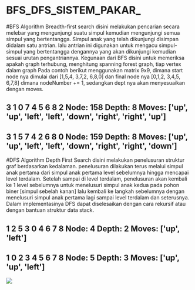 # BFS_DFS_SISTEM_PAKAR_

#BFS Algorithm 
Breadth-first search disini melakukan pencarian secara melebar yang mengunjungi suatu simpul kemudian mengunjungi semua simpul yang bertentangga. Simpul anak yang telah dikunjungi disimpan didalam satu antrian. lalu antrian ini digunakan untuk mengacu simpul-simpul yang bertentangga dengannya yang akan dikunjungi kemudian sesuai urutan pengantriannya. Kegunaan dari BFS disini untuk memeriksa apakah graph terhubung, menghitung spanning forest graph, tiap vertex dalam graph
Pada contoh berikut menggunakan matrix 9x9, dimana start node nya dimulai dari [1,5,4, 3,7,2, 6,8,0] dan final node nya [0,1,2, 3,4,5, 6,7,8] dimana nodeNumber += 1, sedangkan dept nya akan menyesuaikan dengan moves.

3 1 0
7 4 5
6 8 2
Node: 158
Depth: 8
Moves: ['up', 'up', 'left', 'left', 'down', 'right', 'right', 'up']
------
3 1 5
7 4 2
6 8 0
Node: 159
Depth: 8
Moves: ['up', 'up', 'left', 'left', 'down', 'right', 'right', 'down']
------


#DFS Algorithm
Depth First Search disini melakukan penelusuran struktur graf berdasarkan kedalaman.  penelusuran dilakukan terus melalui simpul anak pertama dari simpul anak pertama level sebelumnya hingga mencapai level terdalam. Setelah sampai di level terdalam, penelusuran akan kembali ke 1 level sebelumnya untuk menelusuri simpul anak kedua pada pohon biner [simpul sebelah kanan] lalu kembali ke langkah sebelumnya dengan menelusuri simpul anak pertama lagi sampai level terdalam dan seterusnya. Dalam implementasinya DFS dapat diselesaikan dengan cara rekursif atau dengan bantuan struktur data stack. 

1 2 5
3 0 4
6 7 8
Node: 4
Depth: 2
Moves: ['up', 'left']
------
1 0 2
3 4 5
6 7 8
Node: 5
Depth: 3
Moves: ['up', 'up', 'left']
------

![](https://i.imgur.com/xmfrw19.png)
